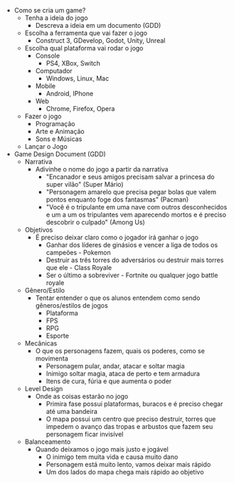 - Como se cria um game?
  - Tenha a ideia do jogo
    - Descreva a ideia em um documento (GDD)
  - Escolha a ferramenta que vai fazer o jogo
    - Construct 3, GDevelop, Godot, Unity, Unreal
  - Escolha qual plataforma vai rodar o jogo
    - Console
      - PS4, XBox, Switch
    - Computador
      - Windows, Linux, Mac
    - Mobile
      - Android, IPhone
    - Web
      - Chrome, Firefox, Opera
  - Fazer o jogo
    - Programação
    - Arte e Animação
    - Sons e Músicas
  - Lançar o Jogo
- Game Design Document (GDD)
  - Narrativa
    - Adivinhe o nome do jogo a partir da narrativa
      - "Encanador e seus amigos precisam salvar a princesa do super vilão" (Super Mário)
      - "Personagem amarelo que precisa pegar bolas que valem pontos enquanto foge dos fantasmas" (Pacman)
      - "Você é o tripulante em uma nave com outros desconhecidos e um a um os tripulantes vem aparecendo mortos e é preciso descobrir o culpado" (Among Us)
  - Objetivos
    - É preciso deixar claro como o jogador irá ganhar o jogo
      - Ganhar dos líderes de ginásios e vencer a liga de todos os campeões - Pokemon
      - Destruir as três torres do adversários ou destruir mais torres que ele - Class Royale
      - Ser o último a sobreviver - Fortnite ou qualquer jogo battle royale
  - Gênero/Estilo
    - Tentar entender o que os alunos entendem como sendo gêneros/estilos de jogos
      - Plataforma
      - FPS
      - RPG
      - Esporte
  - Mecânicas
    - O que os personagens fazem, quais os poderes, como se movimenta
      - Personagem pular, andar, atacar e soltar magia
      - Inimigo soltar magia, ataca de perto e tem armadura
      - Itens de cura, fúria e que aumenta o poder
  - Level Design
    - Onde as coisas estarão no jogo
      - Primira fase possui plataformas, buracos e é preciso chegar até uma bandeira
      - O mapa possui um centro que preciso destruir, torres que impedem o avanço das tropas e arbustos que fazem seu personagem ficar invisível
  - Balanceamento
    - Quando deixamos o jogo mais justo e jogável
      - O inimigo tem muita vida e causa muito dano
      - Personagem está muito lento, vamos deixar mais rápido
      - Um dos lados do mapa chega mais rápido ao objetivo